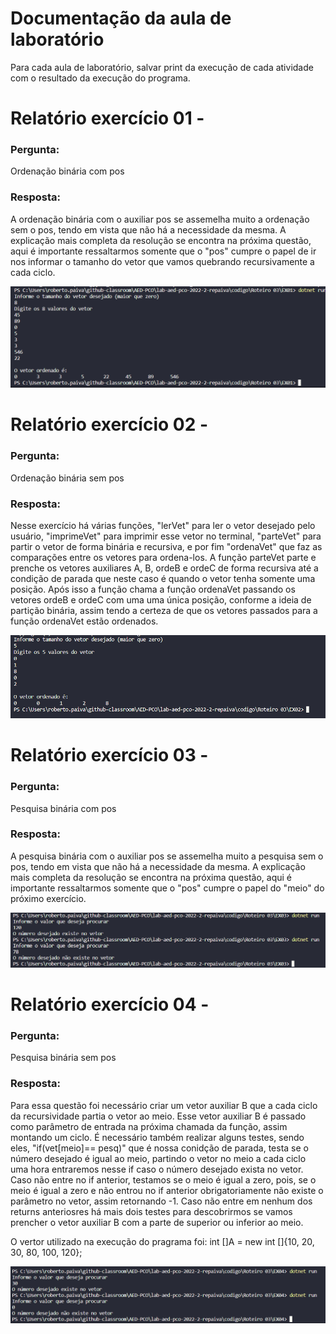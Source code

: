 # Documentação da aula de laboratório

Para cada aula de laboratório, salvar print da execução de cada atividade com o resultado da execução do programa.

# Relatório exercício 01 - 

### Pergunta:

Ordenação binária com pos

### Resposta:

A ordenação binária com o auxiliar pos se assemelha muito a ordenação sem o pos, tendo em vista que não há a necessidade da mesma. A explicação mais completa da resolução se encontra na próxima questão, aqui é importante ressaltarmos somente que o "pos" cumpre o papel de ir nos informar o tamanho do vetor que vamos quebrando recursivamente a cada ciclo. 

![Print EX03](img/EX01.png)

# Relatório exercício 02 - 

### Pergunta:

Ordenação binária sem pos 

### Resposta:

Nesse exercício há várias funções, "lerVet" para ler o vetor desejado pelo usuário, "imprimeVet" para imprimir esse vetor no terminal, "parteVet" para partir o vetor de forma binária e recursiva, e por fim "ordenaVet" que faz as comparações entre os vetores para ordena-los. A função parteVet parte e prenche os vetores auxiliares A, B, ordeB e ordeC de forma recursiva até a condição de parada que neste caso é quando o vetor tenha somente uma posição. Após isso a função chama a função ordenaVet passando os vetores ordeB e ordeC com uma uma única posição, conforme a ideia de partição binária, assim tendo a certeza de que os vetores passados para a função ordenaVet estão ordenados. 

![Print EX03](img/EX02.png)

# Relatório exercício 03 - 

### Pergunta:

Pesquisa binária com pos

### Resposta:

A pesquisa binária com o auxiliar pos se assemelha muito a pesquisa sem o pos, tendo em vista que não há a necessidade da mesma. A explicação mais completa da resolução se encontra na próxima questão, aqui é importante ressaltarmos somente que o "pos" cumpre o papel do "meio" do próximo exercício. 

![Print EX03](img/EX03.png)

# Relatório exercício 04 - 

### Pergunta:

Pesquisa binária sem pos

### Resposta:

Para essa questão foi necessário criar um vetor auxiliar B que a cada ciclo da recursividade partia o vetor ao meio. Esse vetor auxiliar B é passado como parâmetro de entrada na próxima chamada da função, assim montando um ciclo. É necessário também realizar alguns testes, sendo eles, "if(vet[meio]== pesq)" que é nossa conidção de parada, testa se o número desejado é igual ao meio, partindo o vetor no meio a cada ciclo uma hora entraremos nesse if caso o número desejado exista no vetor. Caso não entre no if anterior, testamos se o meio é igual a zero, pois, se o meio é igual a zero e não entrou no if anterior obrigatoriamente não existe o parâmetro no vetor, assim retornando -1. Caso não entre em nenhum dos returns anteriosres há mais dois testes para descobrirmos se vamos prencher o vetor auxiliar B com a parte de superior ou inferior ao meio.

O vertor utilizado na execução do pragrama foi:
int []A = new int []{10, 20, 30, 80, 100, 120};

![Print EX04](img/EX04.png)
